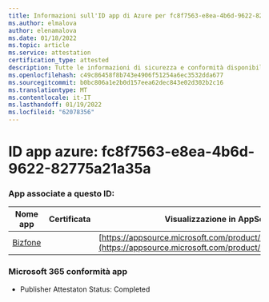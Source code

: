 ```yaml
---
title: Informazioni sull'ID app di Azure per fc8f7563-e8ea-4b6d-9622-82775a21a35a
ms.author: elmalova
author: elenamalova
ms.date: 01/18/2022
ms.topic: article
ms.service: attestation
certification_type: attested
description: Tutte le informazioni di sicurezza e conformità disponibili per fc8f7563-e8ea-4b6d-9622-82775a21a35a.
ms.openlocfilehash: c49c86458f8b743e4906f51254a6ec3532dda677
ms.sourcegitcommit: b0bc806a1e2b0d157eea62dec843e02d302b2c16
ms.translationtype: MT
ms.contentlocale: it-IT
ms.lasthandoff: 01/19/2022
ms.locfileid: "62078356"
---
```

# <a name="azure-app-id-fc8f7563-e8ea-4b6d-9622-82775a21a35a"></a>ID app azure: fc8f7563-e8ea-4b6d-9622-82775a21a35a


### <a name="apps-associated-with-this-id"></a>App associate a questo ID:
| **Nome app** | **Certificata** | **Visualizzazione in AppSource** |
|--------------|---------------|-----------------------|
| [Bizfone](https://docs.microsoft.com/microsoft-365-app-certification/forward/WA200000874) |  | [https://appsource.microsoft.com/product/office/WA200000874](https://appsource.microsoft.com/product/office/WA200000874) |

### <a name="microsoft-365-app-compliance-status"></a>Microsoft 365 conformità app
- Publisher Attestaton Status: Completed
